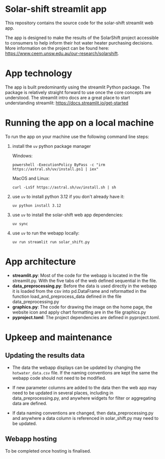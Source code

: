 # Solar-shift streamlit app

This repository contains the source code for the solar-shift streamlit web app.

The app is designed to make the results of the SolarShift project accessible to 
consumers to help inform their hot water heater purchasing decisions. More information 
on the project can be found here: https://www.ceem.unsw.edu.au/our-research/solarshift.

# App technology

The app is built predominantly using the streamlit Python package. The package is 
relatively straight forward to use once the core concepts are understood. The streamlit
intro docs are a great place to start understanding streamlit: 
https://docs.streamlit.io/get-started

# Running the app on a local machine

To run the app on your machine use the following command line steps:

1. install the `uv` python package manager

   Windows:

    `powershell -ExecutionPolicy ByPass -c "irm https://astral.sh/uv/install.ps1 | iex"`

   MacOS and Linux:

   `curl -LsSf https://astral.sh/uv/install.sh | sh`

2. use `uv` to install python 3.12 if you don't already have it:

   `uv python install 3.12`

3. use `uv` to install the solar-shift web app dependencies:

   `uv sync`

4. use `uv` to run the webapp locally:

   `uv run streamlit run solar_shift.py`

# App architecture 

   - **streamlit.py**: Most of the code for the webapp is located in the file 
     streamlit.py. With the five tabs of the web defined sequential in the file.
   - **data_preprocessing.py**: Before the data is used directly in the webapp it is 
     loaded from the csv into pd.DataFrame and reformatted in the function 
     load_and_preprocess_data defined in the file data_preprocessing.py
   - **graphics.py**: The code for drawing the image on the home page, the website icon
      and apply chart formatting are in the file graphics.py
   - **pyproject.toml**: The project dependencies are defined in pyproject.toml.

# Upkeep and maintenance 

## Updating the results data

- The data the webapp displays can be updated by changing the `hotwater_data.csv` file. 
  If the naming conventions are kept the same the webapp code should not need to be 
  modified.

- If new parameter columns are added to the data then the web app may need to be 
  updated in several places, including in data_preprocessing.py, and anywhere widgets 
  for filter or aggregating data are defined.

- If data naming conventions are changed, then data_preprocessing.py and anywhere a data
  column is referenced in solar_shift.py may need to be updated.

## Webapp hosting

To be completed once hosting is finalised.



